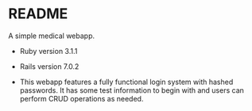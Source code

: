 # README

A simple medical webapp.

- Ruby version 3.1.1

- Rails version 7.0.2

- This webapp features a fully functional login system with hashed passwords. It has some
  test information to begin with and users can perform CRUD operations as needed.
